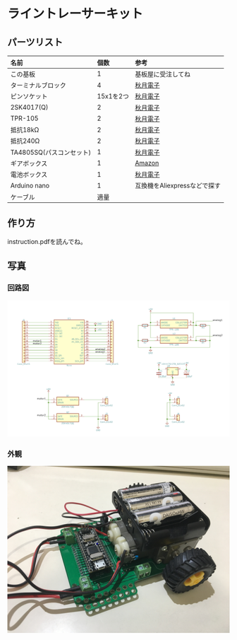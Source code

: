 # ライントレーサーキット

## パーツリスト

|名前|個数|参考|
|:--|:--|:--|
|この基板|1|基板屋に受注してね|
|ターミナルブロック|4|[秋月電子](http://akizukidenshi.com/catalog/g/gP-02333/)|
|ピンソケット|15x1を2つ|[秋月電子](http://akizukidenshi.com/catalog/g/gC-05779/)|
|2SK4017(Q)|2|[秋月電子](http://akizukidenshi.com/catalog/g/gI-07597/)|
|TPR-105|2|[秋月電子](http://akizukidenshi.com/catalog/g/gI-03812/)|
|抵抗18kΩ|2|[秋月電子](http://akizukidenshi.com/catalog/g/gR-25183/)|
|抵抗240Ω|2|[秋月電子](http://akizukidenshi.com/catalog/g/gR-25241/)|
|TA4805SQ(パスコンセット)|1|[秋月電子](http://akizukidenshi.com/catalog/g/gI-00537/)|
|ギアボックス|1|[Amazon](https://www.amazon.co.jp/%E3%82%BF%E3%83%9F%E3%83%A4-%E6%A5%BD%E3%81%97%E3%81%84%E5%B7%A5%E4%BD%9C%E3%82%B7%E3%83%AA%E3%83%BC%E3%82%BA-No-168-%E3%83%80%E3%83%96%E3%83%AB%E3%82%AE%E3%83%A4%E3%83%9C%E3%83%83%E3%82%AF%E3%82%B9-%E5%B7%A6%E5%8F%B3%E7%8B%AC%E7%AB%8B4%E9%80%9F%E3%82%BF%E3%82%A4%E3%83%97/dp/B001Q13BIU)|
|電池ボックス|1|[秋月電子](http://akizukidenshi.com/catalog/g/gP-02671/)|
|Arduino nano|1|互換機をAliexpressなどで探す|
|ケーブル|適量||

## 作り方

instruction.pdfを読んでね。

## 写真

### 回路図

![回路図](img/sch.png)

### 外観

![回路図](img/main.JPG)